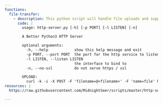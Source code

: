 ```yaml
---
functions:
  file-transfer:
    - description: This python script will handle file uploads and supports POST requests
      code: |
        usage: http-server.py [-h] [-p PORT] [-l LISTEN] [-n]

        A Better Python3 HTTP Server

        optional arguments:
          -h, --help            show this help message and exit
          -p PORT, --port PORT  the port for the http service to listen on
          -l LISTEN, --listen LISTEN
                                the interface to bind to
          -n, --no-ssl          do not serve https / ssl

        UPLOAD:
          curl -k -i -X POST -F 'filename=@<filename>' -F 'name=file' http(s)://<ip>:<port>
resources: |
  https://raw.githubusercontent.com/MidnightSeer/scripts/master/http-server.py

---
```

